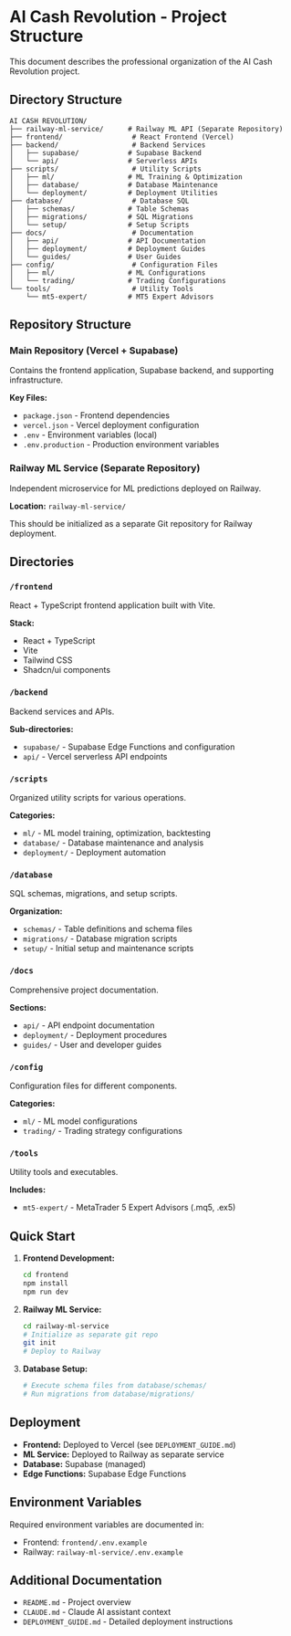 # AI Cash Revolution - Project Structure

This document describes the professional organization of the AI Cash Revolution project.

## Directory Structure

```
AI CASH REVOLUTION/
├── railway-ml-service/      # Railway ML API (Separate Repository)
├── frontend/                 # React Frontend (Vercel)
├── backend/                  # Backend Services
│   ├── supabase/            # Supabase Backend
│   └── api/                 # Serverless APIs
├── scripts/                  # Utility Scripts
│   ├── ml/                  # ML Training & Optimization
│   ├── database/            # Database Maintenance
│   └── deployment/          # Deployment Utilities
├── database/                 # Database SQL
│   ├── schemas/             # Table Schemas
│   ├── migrations/          # SQL Migrations
│   └── setup/               # Setup Scripts
├── docs/                     # Documentation
│   ├── api/                 # API Documentation
│   ├── deployment/          # Deployment Guides
│   └── guides/              # User Guides
├── config/                   # Configuration Files
│   ├── ml/                  # ML Configurations
│   └── trading/             # Trading Configurations
└── tools/                    # Utility Tools
    └── mt5-expert/          # MT5 Expert Advisors
```

## Repository Structure

### Main Repository (Vercel + Supabase)
Contains the frontend application, Supabase backend, and supporting infrastructure.

**Key Files:**
- `package.json` - Frontend dependencies
- `vercel.json` - Vercel deployment configuration
- `.env` - Environment variables (local)
- `.env.production` - Production environment variables

### Railway ML Service (Separate Repository)
Independent microservice for ML predictions deployed on Railway.

**Location:** `railway-ml-service/`

This should be initialized as a separate Git repository for Railway deployment.

## Directories

### `/frontend`
React + TypeScript frontend application built with Vite.

**Stack:**
- React + TypeScript
- Vite
- Tailwind CSS
- Shadcn/ui components

### `/backend`
Backend services and APIs.

**Sub-directories:**
- `supabase/` - Supabase Edge Functions and configuration
- `api/` - Vercel serverless API endpoints

### `/scripts`
Organized utility scripts for various operations.

**Categories:**
- `ml/` - ML model training, optimization, backtesting
- `database/` - Database maintenance and analysis
- `deployment/` - Deployment automation

### `/database`
SQL schemas, migrations, and setup scripts.

**Organization:**
- `schemas/` - Table definitions and schema files
- `migrations/` - Database migration scripts
- `setup/` - Initial setup and maintenance scripts

### `/docs`
Comprehensive project documentation.

**Sections:**
- `api/` - API endpoint documentation
- `deployment/` - Deployment procedures
- `guides/` - User and developer guides

### `/config`
Configuration files for different components.

**Categories:**
- `ml/` - ML model configurations
- `trading/` - Trading strategy configurations

### `/tools`
Utility tools and executables.

**Includes:**
- `mt5-expert/` - MetaTrader 5 Expert Advisors (.mq5, .ex5)

## Quick Start

1. **Frontend Development:**
   ```bash
   cd frontend
   npm install
   npm run dev
   ```

2. **Railway ML Service:**
   ```bash
   cd railway-ml-service
   # Initialize as separate git repo
   git init
   # Deploy to Railway
   ```

3. **Database Setup:**
   ```bash
   # Execute schema files from database/schemas/
   # Run migrations from database/migrations/
   ```

## Deployment

- **Frontend:** Deployed to Vercel (see `DEPLOYMENT_GUIDE.md`)
- **ML Service:** Deployed to Railway as separate service
- **Database:** Supabase (managed)
- **Edge Functions:** Supabase Edge Functions

## Environment Variables

Required environment variables are documented in:
- Frontend: `frontend/.env.example`
- Railway: `railway-ml-service/.env.example`

## Additional Documentation

- `README.md` - Project overview
- `CLAUDE.md` - Claude AI assistant context
- `DEPLOYMENT_GUIDE.md` - Detailed deployment instructions
